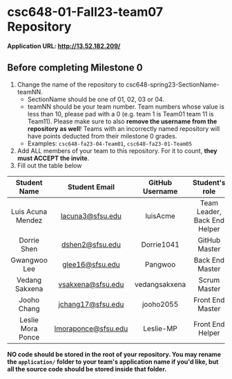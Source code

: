 # csc648-01-Fall23-team07 Repository

**Application URL: <http://13.52.182.209/>**

## Before completing Milestone 0 

1. Change the name of the repository to csc648-spring23-SectionName-teamNN.
   - SectionName should be one of 01, 02, 03 or 04.
   - teamNN should be your team number. Team numbers whose value is less than
     10, please pad with a 0 (e.g. team 1 is Team01 team 11 is Team11). Please
     make sure to also **remove the username from the repository as well**!
     Teams with an incorrectly named repository will have points deducted from
     their milestone 0 grades.
   - Examples: `csc648-fa23-04-Team01`, `csc648-fa23-01-Team05`
2. Add ALL members of your team to this repository. For it to count, **they must
   ACCEPT the invite**.
3. Fill out the table below

| Student Name | Student Email | GitHub Username | Student's role |
| :----------: | :-----------: | :-------------: | :------------: |
|   Luis Acuna Mendez   | lacuna3@sfsu.edu |      luisAcme       |  Team Leader, Back End Helper   |
|   Dorrie Shen  | dshen2@sfsu.edu |      Dorrie1041       |  GitHub Master   |
|   Gwangwoo Lee   | glee16@sfsu.edu |      Pangwoo       |  Back End Master   |
|   Vedang Sakxena   | vsakxena@sfsu.edu |    vedangsakxena         |  Scrum Master   |
|   Jooho Chang   | jchang17@sfsu.edu |      jooho2055       |  Front End Master   |
|   Leslie Mora Ponce   | lmoraponce@sfsu.edu |     Leslie-MP        |  Front End Helper   |

**NO code should be stored in the root of your repository. You may rename the
`application/` folder to your team's application name if you'd like, but all the
source code should be stored inside that folder.**
